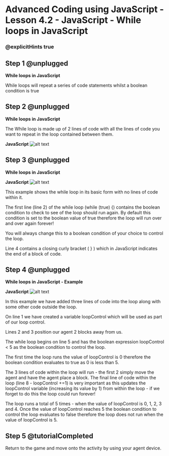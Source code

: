 # Advanced Coding using JavaScript - Lesson 4.2 - JavaScript - While loops in JavaScript

### @explicitHints true

## Step 1 @unplugged
**While loops in JavaScript**

While loops will repeat a series of code statements whilst a boolean condition is true

## Step 2 @unplugged
**While loops in JavaScript**

The While loop is made up of 2 lines of code with all the lines of code you want to repeat in the loop contained between them.

**JavaScript**
![alt text](https://advancedjs.codingcredentials.com/Lesson4/4.2/images/1.jpg?raw=true "JavaScript")


## Step 3 @unplugged
**While loops in JavaScript**

**JavaScript**
![alt text](https://advancedjs.codingcredentials.com/Lesson4/4.2/images/1.jpg?raw=true "JavaScript")

This example shows the while loop in its basic form with no lines of code within it.

The first line (line 2) of the while loop (while (true) {) contains the boolean condition to check to see of the loop should run again. By default this condition is set to the boolean value of true therefore the loop will run over and over again forever!

You will always change this to a boolean condition of your choice to control the loop.

Line 4 contains a closing curly bracket ( } ) which in JavaScript indicates the end of a block of code.

## Step 4 @unplugged
**While loops in JavaScript - Example**

**JavaScript**
![alt text](https://advancedjs.codingcredentials.com/Lesson4/4.2/images/2.jpg?raw=true "JavaScript")


In this example we have added three lines of code into the loop along with some other code outside the loop.

On line 1 we have created a variable loopControl which will be used as part of our loop control.

Lines 2 and 3 position our agent 2 blocks away from us.

The while loop begins on line 5 and has the boolean expression loopControl < 5 as the boolean condition to control the loop.

The first time the loop runs the value of loopControl is 0 therefore the boolean condition evaluates to true as 0 is less than 5.

The 3 lines of code within the loop will run - the first 2 simply move the agent and have the agent place a block. The final line of code within the loop (line 8 - loopControl +=1) is very important as this updates the loopControl variable (increasing its value by 1) from within the loop - if we forget to do this the loop could run forever!

The loop runs a total of 5 times - when the value of loopControl is 0, 1, 2, 3 and 4. Once the value of loopControl reaches 5 the boolean condition to control the loop evaluates to false therefore the loop does not run when the value of loopControl is 5.

## Step 5 @tutorialCompleted
Return to the game and move onto the activity by using your agent device. 